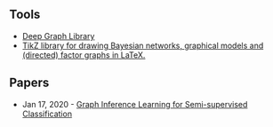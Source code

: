 ## Tools
- [Deep Graph Library](https://github.com/dmlc/dgl)
- [TikZ library for drawing Bayesian networks, graphical models and (directed) factor graphs in LaTeX.](https://github.com/jluttine/tikz-bayesnet)

## Papers
- Jan 17, 2020 - [Graph Inference Learning for Semi-supervised Classification](https://arxiv.org/abs/2001.06137)